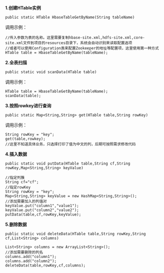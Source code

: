 **1.创建HTable实例**

`public static HTable HbaseTableGetByName(String tableName)`

调用示例：
```
//传入参数为表的名称。这里需要复制hbase-site.xml,hdfs-site.xml,core-site.xml文件到项目的resources目录下，系统会自动识别来读取配置选项
//或者可以使用Configuration类来配置Zookeeper的地址等配置项，这里使用第一种方式
HTable table = HbaseTableGetByName(tableName);
```

**2.全表扫描**

`public static void scanData(HTable table)`

调用示例：
```
HTable table = HbaseTableGetByName(tableName);
scanData(table);
```

**3.按照rowkey进行查询**

`public static Map<String,String> get(HTable table,String rowKey)`

调用示例：
```
String rowKey = "key";
get(table,rowkey);
//这里不知道具体业务，只选择打印了值为中文的列，后期可按照需求修改代码
```

**4.插入数据**

`public static void putData(HTable table,String cf,String rowKey,Map<String,String> keyValue)`

```
//指定列簇
String cf="cf";
//指定rowKey
String rowKey = "key";
Map<String,String> keyValue = new HashMap<String,String>();
//添加需要加入的列值对
keyValue.put("column1","value1");
keyValue.put("column2","value2");
putData(table,cf,rowKey,keyValue);
```

**5.删除数据**

`public static void deleteData(HTable table,String rowKey,String cf,List<String> columns)`

```
List<String> columns = new ArrayList<String>();
//添加需要删除的列名
columns.add("column1");
columns.add("column2");
deleteData(table,rowKey,cf,columns);
```
